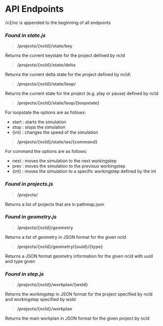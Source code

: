 # API Endpoints

/v2/nc is appended to the beginning of all endpoints

### *Found in state.js*

> **/projects/{ncId}/state/key**

Returns the current keystate for the project defined by ncId

> **/projects/{ncId}/state/delta**

Returns the current delta state for the project defined by ncId\

> **/projects/{ncId}/state/loop/**

Returns the current state for the project (e.g. play or pause) defined by ncId

> **/projects/{ncId}/state/loop/{loopstate}**

For loopstate the options are as follows:

 - start : starts the simulation
 - stop : stops the simulation
 - {int} : changes the speed of the simulation

> **/projects/{ncId}/state/ws/{command}**

For command the options are as follows:

 - next : moves the simulation to the next workingstep
 - prev : moves the simulation to the previous workingstep
 - {int} : moves the simulation to a specific workingstep defined by the int 

### *Found in projects.js*

> **/projects/**

Returns a list of projects that are in pathmap.json

### *Found in geometry.js*

> **/projects/{ncId}/geometry**

Returns a list of geometry in JSON format for the given ncId

> **/projects/{ncId}/geometry/{uuid}/{type}**

Returns a JSON format geometry information for the given ncId with uuid and type given

### *Found in step.js*

> **/projects/{ncId}/workplan/{wsId}**

Returns the workingstep in JSON format for the project specified by ncId and workingstep specified by wsId

> **/projects/{ncId}/workplan**

Returns the main workplan in JSON format for the given project by ncId